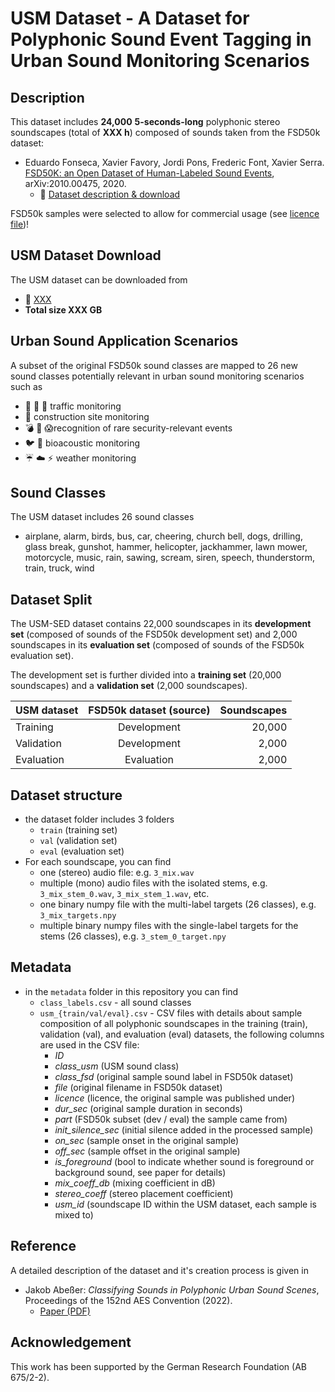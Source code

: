 # USM Dataset - A Dataset for Polyphonic Sound Event Tagging in Urban Sound Monitoring Scenarios

## Description 

This dataset includes **24,000** **5-seconds-long** polyphonic stereo soundscapes (total of **XXX h**) composed of sounds taken from the FSD50k dataset:

- Eduardo Fonseca, Xavier Favory, Jordi Pons, Frederic Font, Xavier Serra. [FSD50K: an Open Dataset of Human-Labeled Sound Events](https://arxiv.org/abs/2010.00475), arXiv:2010.00475, 2020.
  - :floppy_disk: [Dataset description & download](https://zenodo.org/record/4060432)

FSD50k samples were selected to allow for commercial usage (see [licence file](LICENCE.md))!

## USM Dataset Download

The USM dataset can be downloaded from
  - :floppy_disk: [XXX](https://zenodo.org/record/xxx)
  - **Total size XXX GB**



## Urban Sound Application Scenarios

A subset of the original FSD50k sound classes are mapped to 26 new sound classes potentially relevant in urban sound monitoring scenarios such as
  - :car: :bus: :helicopter: traffic monitoring
  - :construction: construction site monitoring
  - :bomb: :rotating_light: :scream:recognition of rare security-relevant events
  - :bird: :dog: bioacoustic monitoring
  - :umbrella: :cloud: :zap: weather monitoring

## Sound Classes

The USM dataset includes 26 sound classes

- airplane, alarm, birds, bus, car, cheering, church bell, dogs, drilling, glass break, gunshot, hammer, helicopter, jackhammer, lawn mower, motorcycle, music, rain, sawing, scream, siren, speech, thunderstorm, train, truck, wind

## Dataset Split

The USM-SED dataset contains 22,000 soundscapes in its **development set** (composed of sounds of the FSD50k development 
set) and 2,000 soundscapes 
in its **evaluation set** (composed of sounds of the FSD50k evaluation set).

The development set is further divided into a **training set** (20,000 soundscapes) and a **validation set** (2,000 soundscapes).


| USM dataset | FSD50k dataset (source) | Soundscapes  |
| :-------------   | :----------:   | -----------: |
|  Training        | Development    | 20,000       |
|  Validation      | Development    |  2,000       |
|  Evaluation      | Evaluation     |  2,000       |


## Dataset structure

- the dataset folder includes 3 folders
  - `train` (training set)
  - `val` (validation set)
  - `eval` (evaluation set)
- For each soundscape, you can find
  - one (stereo) audio file: e.g. `3_mix.wav`
  - multiple (mono) audio files with the isolated stems, e.g. `3_mix_stem_0.wav`, `3_mix_stem_1.wav`, etc. 
  - one binary numpy file with the multi-label targets (26 classes), e.g. `3_mix_targets.npy`
  - multiple binary numpy files with the single-label targets for the stems (26 classes), e.g. `3_stem_0_target.npy`
  
## Metadata

- in the `metadata` folder in this repository you can find
  - `class_labels.csv` - all sound classes
  - `usm_{train/val/eval}.csv` - CSV files with details about sample composition of all polyphonic soundscapes in the training (train), validation (val), and evaluation (eval) datasets, the following columns are used in the CSV file:
    - _ID_
    - _class_usm_ (USM sound class)
    - _class_fsd_ (original sample sound label in FSD50k dataset)
    - _file_ (original filename in FSD50k dataset)
    - _licence_ (licence, the original sample was published under)
    - _dur_sec_ (original sample duration in seconds)
    - _part_ (FSD50k subset (dev / eval) the sample came from)
    - _init_silence_sec_ (initial silence added in the processed sample)
    - _on_sec_ (sample onset in the original sample)
    - _off_sec_ (sample offset in the original sample)
    - _is_foreground_ (bool to indicate whether sound is foreground or background sound, see paper for details)
    - _mix_coeff_db_ (mixing coefficient in dB)
    - _stereo_coeff_ (stereo placement coefficient)
    - _usm_id_ (soundscape ID within the USM dataset, each sample is mixed to)  
    
## Reference

A detailed description of the dataset and it's creation process is given in 

- Jakob Abeßer: *Classifying Sounds in Polyphonic Urban Sound Scenes*, Proceedings of the 152nd AES Convention (2022).
  - [Paper (PDF)](./paper/Abesser_2022_UrbanSoundsPreprint_AES.pdf)
    
## Acknowledgement

This work has been supported by the German Research Foundation (AB 675/2-2). 